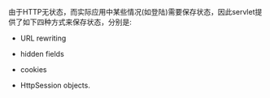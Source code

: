 由于HTTP无状态，而实际应用中某些情况(如登陆)需要保存状态，因此servlet提供了如下四种方式来保存状态，分别是:

* URL rewriting

* hidden fields

* cookies

* HttpSession objects.
